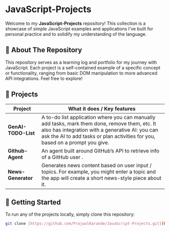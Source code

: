 # JavaScript-Projects

Welcome to my **JavaScript-Projects** repository! This collection is a showcase of simple JavaScript examples and applications I've built for personal practice and to solidify my understanding of the language.

## 📝 About The Repository

This repository serves as a learning log and portfolio for my journey with JavaScript. Each project is a self-contained example of a specific concept or functionality, ranging from basic DOM manipulation to more advanced API integrations. Feel free to explore!

## 📂 Projects

| Project | What it does / Key features |
|---|---|
| **GenAI-TODO-List** | A to-do list application where you can manually add tasks, mark them done, remove them, etc. It also has integration with a generative AI: you can ask the AI to add tasks or plan activities for you, based on a prompt you give. |
| **Github-Agent** | An agent built around GitHub’s API to retrieve info of a GitHub user . |
| **News-Generator** | Generates news content based on user input / topics. For example, you might enter a topic and the app will create a short news-style piece about it. |

## 🚀 Getting Started

To run any of the projects locally, simply clone this repository:

```bash
git clone [https://github.com/PrajwalKarande/JavaScript-Projects.git](https://github.com/PrajwalKarande/JavaScript-Projects.git)
